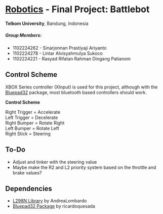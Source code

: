 # <ins>**Robotics</ins> - Final Project**: Battlebot

__Telkom University__, Bandung, Indonesia

##### Group Members:
- 1102224262 - Sinarjonnan Prastiyaji Ariyanto
- 1102224278 - Lintar Alvisyahmulya Sukoco
- 1102224221 - Rasyad Rifatan Rahman Dingang Patianom

## Control Scheme

XBOX Series controller (XInput) is used for this project, although with the [Bluepad32](https://github.com/ricardoquesada/bluepad32) package, most bluetooth based controllers should work.

**Control Scheme**

Right Trigger = Accelerate<br>
Left Trigger  = Decelerate<br>
Right Bumper  = Rotate Right<br>
Left Bumper   = Rotate Left<br>
Right Stick   = Steering<br>


## To-Do

- Adjust and tinker with the steering value
- Maybe make the R2 and L2 priority system based on the throttle and brake values?

## Dependencies

- [L298N Library](https://github.com/AndreaLombardo/L298N) by AndreaLombardo
- [Bluepad32 Package](https://github.com/ricardoquesada/bluepad32) by ricardoquesada